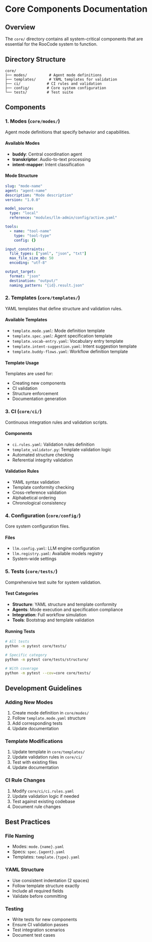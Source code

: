 # Core Components Documentation

## Overview

The `core/` directory contains all system-critical components that are essential for the RooCode system to function.

## Directory Structure

```
core/
├── modes/          # Agent mode definitions
├── templates/      # YAML templates for validation
├── ci/            # CI rules and validation
├── config/        # Core system configuration
└── tests/         # Test suite
```

## Components

### 1. Modes (`core/modes/`)

Agent mode definitions that specify behavior and capabilities.

#### Available Modes
- **buddy**: Central coordination agent
- **transkriptor**: Audio-to-text processing
- **intent-mapper**: Intent classification

#### Mode Structure
```yaml
slug: "mode-name"
agent: "agent-name"
description: "Mode description"
version: "1.0.0"

model_source:
  type: "local"
  reference: "modules/llm-admin/config/active.yaml"

tools:
  - name: "tool-name"
    type: "tool-type"
    config: {}

input_constraints:
  file_types: ["yaml", "json", "txt"]
  max_file_size_mb: 50
  encoding: "utf-8"

output_target:
  format: "json"
  destination: "output/"
  naming_pattern: "{id}.result.json"
```

### 2. Templates (`core/templates/`)

YAML templates that define structure and validation rules.

#### Available Templates
- `template.mode.yaml`: Mode definition template
- `template.spec.yaml`: Agent specification template
- `template.vocab-entry.yaml`: Vocabulary entry template
- `template.intent-suggestion.yaml`: Intent suggestion template
- `template.buddy-flows.yaml`: Workflow definition template

#### Template Usage
Templates are used for:
- Creating new components
- CI validation
- Structure enforcement
- Documentation generation

### 3. CI (`core/ci/`)

Continuous integration rules and validation scripts.

#### Components
- `ci.rules.yaml`: Validation rules definition
- `template_validator.py`: Template validation logic
- Automated structure checking
- Referential integrity validation

#### Validation Rules
- YAML syntax validation
- Template conformity checking
- Cross-reference validation
- Alphabetical ordering
- Chronological consistency

### 4. Configuration (`core/config/`)

Core system configuration files.

#### Files
- `llm.config.yaml`: LLM engine configuration
- `llm.registry.yaml`: Available models registry
- System-wide settings

### 5. Tests (`core/tests/`)

Comprehensive test suite for system validation.

#### Test Categories
- **Structure**: YAML structure and template conformity
- **Agents**: Mode execution and specification compliance
- **Integration**: Full workflow simulation
- **Tools**: Bootstrap and template validation

#### Running Tests
```bash
# All tests
python -m pytest core/tests/

# Specific category
python -m pytest core/tests/structure/

# With coverage
python -m pytest --cov=core core/tests/
```

## Development Guidelines

### Adding New Modes
1. Create mode definition in `core/modes/`
2. Follow `template.mode.yaml` structure
3. Add corresponding tests
4. Update documentation

### Template Modifications
1. Update template in `core/templates/`
2. Update validation rules in `core/ci/`
3. Test with existing files
4. Update documentation

### CI Rule Changes
1. Modify `core/ci/ci.rules.yaml`
2. Update validation logic if needed
3. Test against existing codebase
4. Document rule changes

## Best Practices

### File Naming
- Modes: `mode.{name}.yaml`
- Specs: `spec.{agent}.yaml`
- Templates: `template.{type}.yaml`

### YAML Structure
- Use consistent indentation (2 spaces)
- Follow template structure exactly
- Include all required fields
- Validate before committing

### Testing
- Write tests for new components
- Ensure CI validation passes
- Test integration scenarios
- Document test cases
